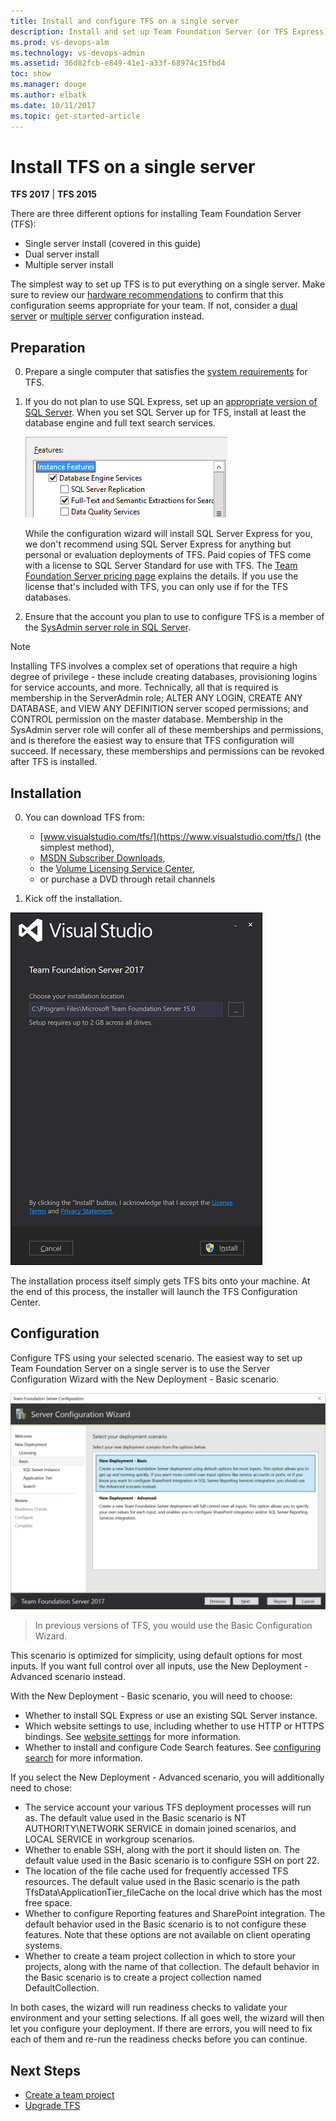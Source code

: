 ```yaml
---
title: Install and configure TFS on a single server
description: Install and set up Team Foundation Server (or TFS Express) on a single server using the basic configuration wizard
ms.prod: vs-devops-alm
ms.technology: vs-devops-admin
ms.assetid: 36d82fcb-e849-41e1-a33f-68974c15fbd4
toc: show
ms.manager: douge
ms.author: elbatk
ms.date: 10/11/2017
ms.topic: get-started-article
---
```


# Install TFS on a single server

**TFS 2017** | **TFS 2015**

There are three different options for installing Team Foundation Server (TFS):

* Single server install (covered in this guide)
* Dual server install
* Multiple server install

The simplest way to set up TFS is to put everything on a single server. Make sure to review our [hardware recommendations](../requirements.md#hardware-recommendations) to confirm that this configuration seems appropriate for your team. If not, 
consider a [dual server](dual-server.md) or [multiple server](multiple-server.md) configuration instead.

## Preparation

0. Prepare a single computer that satisfies the [system requirements](../requirements.md) for TFS. 

0. If you do not plan to use SQL Express, set up an [appropriate version of SQL Server](../requirements.md#sql-server). When you set SQL Server up for TFS, install at least the database engine and full text search services.

	![SQL_SERVER_FEATURES](_shared/_img/sql-features.png)

	While the configuration wizard will install SQL Server Express for you, we don't recommend using SQL Server Express for anything but
	personal or evaluation deployments of TFS. Paid copies of TFS come with a license to SQL Server Standard for use with TFS. The [Team Foundation Server pricing page](https://www.visualstudio.com/team-services/tfs-pricing) explains the details. If you use the license that's included with TFS, you can only use if for the TFS databases.

0. Ensure that the account you plan to use to configure TFS is a member of the [SysAdmin server role in SQL Server](https://msdn.microsoft.com/en-us/library/ms188659.aspx). 

> [!NOTE]
> Installing TFS involves a complex set of operations that require a high degree of privilege - these include creating databases, 
> provisioning logins for service accounts, and more. Technically, all that is required is membership in the ServerAdmin role; 
> ALTER ANY LOGIN, CREATE ANY DATABASE, and VIEW ANY DEFINITION server scoped permissions; and CONTROL permission on the master 
> database. Membership in the SysAdmin server role will confer all of these memberships and permissions, and is therefore the easiest
> way to ensure that TFS configuration will succeed. If necessary, these memberships and permissions can be revoked after TFS is 
> installed.  

## Installation

0. You can download TFS from:
	* [www.visualstudio.com/tfs/](https://www.visualstudio.com/tfs/) (the simplest method), 
	* [MSDN Subscriber Downloads](https://msdn.microsoft.com/en-us/library/hh442898.aspx), 
	* the [Volume Licensing Service Center](https://www.microsoft.com/Licensing/servicecenter/default.aspx), 
	* or purchase a DVD through retail channels

0. Kick off the installation.

![TFS_INSTALLER](_shared/_img/installer.png)

The installation process itself simply gets TFS bits onto your machine. At the end of this process, the installer will launch the TFS 
Configuration Center. 

## Configuration

Configure TFS using your selected scenario. The easiest way to set up Team Foundation Server on a single server is to use the Server 
Configuration Wizard with the New Deployment - Basic scenario. 

![TFS_SERVER_CONFIGURATION_NEW_DEPLOYMENT_BASIC](_shared/_img/new-deployment-basic.png)

> In previous versions of TFS, you would use the Basic Configuration Wizard.

This scenario is optimized for simplicity, using default options for most inputs. If you want full control over all inputs, use the New 
Deployment - Advanced scenario instead. 

With the New Deployment - Basic scenario, you will need to choose:

- Whether to install SQL Express or use an existing SQL Server instance.
- Which website settings to use, including whether to use HTTP or HTTPS bindings. See [website settings](../../security/websitesettings.md) for more information.
- Whether to install and configure Code Search features. See [configuring search](../../search/code/administration.md#config-tfs) 
for more information.

If you select the New Deployment - Advanced scenario, you will additionally need to chose:

- The service account your various TFS deployment processes will run as. The default value used in the Basic scenario is NT AUTHORITY\NETWORK SERVICE in domain joined scenarios, and LOCAL SERVICE in workgroup scenarios.
- Whether to enable SSH, along with the port it should listen on. The default value used in the Basic scenario is to configure SSH on port 22.
- The location of the file cache used for frequently accessed TFS resources. The default value used in the Basic scenario is the path
TfsData\ApplicationTier\_fileCache on the local drive which has the most free space.
- Whether to configure Reporting features and SharePoint integration. The default behavior used in the Basic scenario is to not configure
these features. Note that these options are not available on client operating systems.
- Whether to create a team project collection in which to store your projects, along with the name of that collection. The default behavior in the Basic scenario is to create a project collection named DefaultCollection.

In both cases, the wizard will run readiness checks to validate your environment and your setting selections. If all goes well, the wizard will then let you configure your deployment. If there are errors, you will need to fix each of them and re-run the readiness checks before you can continue.

## Next Steps

* [Create a team project](../../accounts/create-team-project.md?toc=/vsts/tfs-server/toc.json&bc=/vsts/tfs-server/breadcrumb/toc.json)
* [Upgrade TFS](../upgrade/get-started.md)